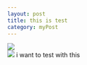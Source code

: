 ```yaml
---
layout: post
title: this is test
category: myPost
---
```



![](../images/pic1.png )  
![](../images/pic2.png ) 
i want to test with this

 
